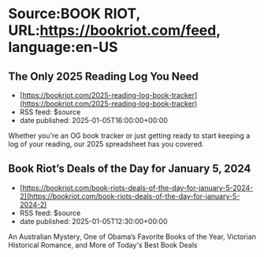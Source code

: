 # Source:BOOK RIOT, URL:https://bookriot.com/feed, language:en-US

## The Only 2025 Reading Log You Need
 - [https://bookriot.com/2025-reading-log-book-tracker](https://bookriot.com/2025-reading-log-book-tracker)
 - RSS feed: $source
 - date published: 2025-01-05T16:00:00+00:00

Whether you're an OG book tracker or just getting ready to start keeping a log of your reading, our 2025 spreadsheet has you covered.

## Book Riot’s Deals of the Day for January 5, 2024
 - [https://bookriot.com/book-riots-deals-of-the-day-for-january-5-2024-2](https://bookriot.com/book-riots-deals-of-the-day-for-january-5-2024-2)
 - RSS feed: $source
 - date published: 2025-01-05T12:30:00+00:00

An Australian Mystery, One of Obama’s Favorite Books of the Year, Victorian Historical Romance, and More of Today's Best Book Deals

